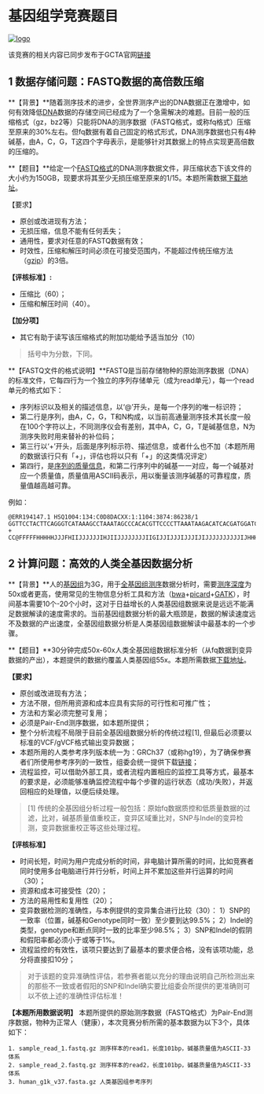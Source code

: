 # 基因组学竞赛题目

[![logo](https://github.com/gcta/genedev-introduce/blob/master/assets/GCTA.logo.png)](http://www.gene-dev.cn/)

该竞赛的相关内容已同步发布于GCTA官网[链接](http://www.gene-dev.cn/navigation/show_navigation?nid=17060)

## 1 数据存储问题：FASTQ数据的高倍数压缩

**【背景】**随着测序技术的进步，全世界测序产出的DNA数据正在激增中，如何有效降低[DNA](https://zh.wikipedia.org/wiki/%E8%84%B1%E6%B0%A7%E6%A0%B8%E7%B3%96%E6%A0%B8%E9%85%B8)数据的存储空间已经成为了一个急需解决的难题。目前一般的压缩格式（gz，bz2等）只能将DNA的测序数据（FASTQ格式，或称fq格式）压缩至原来的30%左右。但fq数据有着自己固定的格式形式，DNA测序数据也只有4种碱基，由A，C，G，T这四个字母表示，是能够针对其数据上的特点实现更高倍数的压缩的。

**【题目】**给定一个[FASTQ格式](https://zh.wikipedia.org/wiki/FASTQ%E6%A0%BC%E5%BC%8F)的DNA测序数据文件，非压缩状态下该文件的大小约为150GB，现要求将其至少无损压缩至原来的1/15。本题所需数据[下载地址]()。

【要求】

- 原创或改进现有方法；
- 无损压缩，信息不能有任何丢失；
- 通用性，要求对任意的FASTQ数据有效；
- 时效性，压缩和解压时间必须在可接受范围内，不能超过传统压缩方法（[gzip](https://zh.wikipedia.org/wiki/Gzip)）的3倍。

**【评核标准】:**

- 压缩比（60）；
- 压缩和解压时间（40）。

**【加分项】**

- 其它有助于读写该压缩格式的附加功能给予适当加分（10）

> 括号中为分数，下同。

**【FASTQ文件的格式说明】**FASTQ是当前存储物种的原始测序数据（DNA）的标准文件，它每四行为一个独立的序列存储单元（成为read单元），每一个read单元的格式如下：

- 序列标识以及相关的描述信息，以‘@’开头，是每一个序列的唯一标识符；
- 第二行是序列，由A，C，G，T和N构成，以当前高通量测序技术其长度一般在100个字符以上，不同测序仪会有差别，其中A，C，G，T是碱基信息，N为测序失败时用来替补的补位码；
- 第三行以‘+’开头，后面是序列标示符、描述信息，或者什么也不加（本题所用的数据该行只有「+」，评估也将以只有「+」的这类情况评定）
- 第四行，是[序列的质量信息](https://en.wikipedia.org/wiki/Phred_quality_score)，和第二行序列中的碱基一一对应，每一个碱基对应一个质量值，质量值用ASCII码表示，用以衡量该测序碱基的可靠程度，质量值越高越可靠。


例如：

```
@ERR194147.1 HSQ1004:134:C0D8DACXX:1:1104:3874:86238/1
GGTTCCTACTTCAGGGTCATAAAGCCTAAATAGCCCACACGTTCCCCTTAAATAAGACATCACGATGGATCACAGGTCTATCACCCTATTAACCACTCACG
+
CC@FFFFFHHHHHJJJFHIIJJJJJJIHJIIJJJJJJJJIIGIJJIJJJIJJJIJIJJJJJJJJJJIJHHHHFFFDEEEEEEEEDDDCDDEEDDDDDDDDD
```


## 2 计算问题：高效的人类全基因数据分析

**【背景】**人的[基因组](https://zh.wikipedia.org/wiki/%E4%BA%BA%E9%A1%9E%E5%9F%BA%E5%9B%A0%E7%B5%84)为3G，用于[全基因组测序](https://en.wikipedia.org/wiki/Whole_genome_sequencing)数据分析时，需要[测序深度](http://baike.baidu.com/link?url=9QQtc999YINr7u5ExQ-YPWn3SoktRuGPNYQnZ9m3luaUgASenKuVrLjCZuBg_x7404i4pPMxghR8fVjINbhkUq)为50x或者更高，使用常见的生物信息分析工具和方法（[bwa](http://bio-bwa.sourceforge.net/)+[picard](http://www.psc.edu/index.php/user-resources/software/picard)+[GATK](https://www.broadinstitute.org/gatk/)），时间基本需要10个-20个小时，这对于日益增长的人类基因组数据来说是远远不能满足数据解读的速度需求的。当前基因组数据分析的最大瓶颈是，数据的解读速度远不及数据的产出速度，全基因组数据分析是人类基因组数据解读中最基本的一个步骤。

**【题目】**30分钟完成50x-60x人类全基因组数据标准分析（从fq数据到变异数据的产出），本题提供的数据约覆盖人类基因组55x。本题所需数据[下载地址]()。

**【要求】**

- 原创或改进现有方法；
- 方法不限，但所用资源和成本应具有实际的可行性和可推广性；
- 方法和方案必须完整可复用；
- 必须是Pair-End测序数据，如本题所提供；
- 整个分析流程不局限于目前全基因组数据分析的传统过程[1], 但最后必须要以标准的VCF/gVCF格式输出变异数据；
- 本题所用的人类参考序列版本统一为：GRCh37（或称hg19），为了确保参赛者们所使用参考序列的一致性，组委会统一提供下载[链接](ftp://ftp.1000genomes.ebi.ac.uk/vol1/ftp/technical/reference/human_g1k_v37.fasta.gz)；
- 流程监控，可以借助外部工具，或者流程内置相应的监控工具等方式，最基本的要求是，必须能够准确监控流程中每个步骤的运行状态（成功/失败），并返回相应的处理值，以便后续处理。

> [1] 传统的全基因组分析过程一般包括：原始fq数据质控和低质量数据的过滤，比对，碱基质量值重校正，变异区域重比对，SNP与Indel的变异检测，变异数据重校正等这些处理过程。

**【评核标准】**

- 时间长短，时间为用户完成分析的时间，非电脑计算所需的时间，比如竞赛者同时使用多台电脑进行并行分析，时间上并不累加这些并行运算的时间（30）；
- 资源和成本可接受性（20）；
- 方法的易用性和复用性（20）；
- 变异数据检测的准确性，与本例提供的变异集合进行比较（30）：
1）SNP的一致率（位置，碱基和Genotype同时一致）至少要到达99.5%；
2）Indel的类型，genotype和断点同时一致的比率至少98.5%；
3）SNP和Indel的假阴和假阳率都必须小于或等于1%。
- 流程监控的有效性，该项只要达到了最基本的要求便合格，没有该项功能，总分将直接扣10分；

> 对于该题的变异准确性评估，若参赛者能以充分的理由说明自己所检测出来的那些不一致或者假阳的SNP和Indel确实要比组委会所提供的更准确则可以不依上述的准确性评估标准！

**【本题所用数据说明】**
本题所提供的原始测序数据（FASTQ格式）为Pair-End测序数据，物种为正常人（健康），本次竞赛分析所需的基本数据为以下3个，具体如下：

```
1. sample_read_1.fastq.gz 测序样本的read1，长度101bp，碱基质量值为ASCII-33体系
2. sample_read_2.fastq.gz 测序样本的read2，长度101bp，碱基质量值为ASCII-33体系
3. human_g1k_v37.fasta.gz 人类基因组参考序列
```




